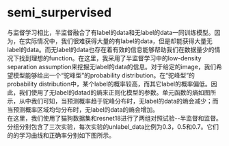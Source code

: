 # semi_surpervised
与监督学习相比，半监督融合了有label的data和无label的data一同训练模型。因为，在实际情况中，我们很难获得大量的有label的data，但是却能获得大量无label的data。而无label的data也存在着有效的信息能够帮助我们在数据量少的情况下找到理想的function。在这里，我采用了半监督学习中的low-density separation assumption来挖掘无label的data的信息。对于给定的image，我们希望模型能够给出一个“驼峰型”的probability distribution。在“驼峰型”的probability distribution中，某个label的概率较高，而其它label的概率偏低。因此，我们使用了无label的datad的熵来正则化模型的参数。单元函数的熵如图所示，从中我们可知，当预测概率趋于驼峰分布时，无label的data的熵会减少；而当预测概率区域均匀分布时，无label的data的熵会增加。  
在这里，我们使用了猫狗数据集和resnet18进行了两组对照试验--半监督和监督。分组分别包含了三次实验，每次实验的unlabel_data比例为0.3，0.5和0.7。它们的的学习曲线和正确率分别如下图所示。
